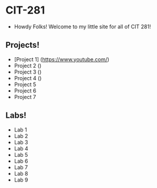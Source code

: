 # CIT-281

+ Howdy Folks! Welcome to my little site for all of CIT 281! 

## Projects!
+ [Project 1] (https://www.youtube.com/)
+ Project 2 ()
+ Project 3 ()
+ Project 4 ()
+ Project 5
+ Project 6
+ Project 7

## Labs!
+ Lab 1
+ Lab 2
+ Lab 3
+ Lab 4
+ Lab 5
+ Lab 6
+ Lab 7
+ Lab 8
+ Lab 9

